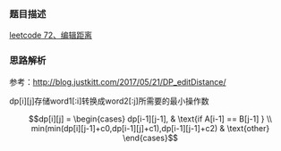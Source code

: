 ### 题目描述

[leetcode 72、编辑距离](https://leetcode-cn.com/problems/edit-distance/)

### 思路解析

参考：http://blog.justkitt.com/2017/05/21/DP_editDistance/

dp[i][j]存储word1[:i]转换成word2[:j]所需要的最小操作数

$$dp[i][j] =        
 \begin{cases}         
dp[i-1][j-1],  & \text{if A[i-1] == B[j-1] } \\         
min(min(dp[i][j-1]+c0,dp[i-1][j]+c1),dp[i-1][j-1]+c2) & \text{other}         \end{cases}$$

```python



```
